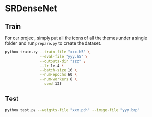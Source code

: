 # SRDenseNet

## Train

For our project, simply put all the icons of all the themes under a single folder, and run `prepare.py` to create the dataset.

```bash
python train.py --train-file "xxx.h5" \
                --eval-file "yyy.h5" \
                --outputs-dir "zzz" \
                --lr 1e-4 \
                --batch-size 16 \
                --num-epochs 60 \
                --num-workers 8 \
                --seed 123                
```

## Test

```bash
python test.py --weights-file "xxx.pth" --image-file "yyy.bmp"
```
